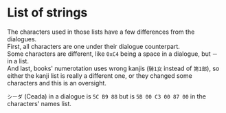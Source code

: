 # List of strings

The characters used in those lists have a few differences from the dialogues. \
First, all characters are one under their dialogue counterpart. \
Some characters are different, like `0xC4` being a space in a dialogue, but `ー` in a list. \
And last, books' numerotation uses wrong kanjis (`騎1女` instead of `第1部`), so either the kanji list is really a different one, or they changed some characters and this is an oversight.

`シーダ` (Ceada) in a dialogue is `5C B9 88` but is `5B 00 C3 00 87 00` in the characters' names list.
